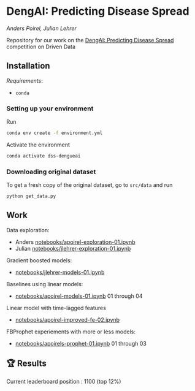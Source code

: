 # DengAI: Predicting Disease Spread
*Anders Poirel, Julian Lehrer*

Repository for our work on the  [DengAI: Predicting Disease Spread](https://www.drivendata.org/competitions/44/dengai-predicting-disease-spread/) competition on Driven Data

## Installation

*Requirements*:
- `conda`

### Setting up your environment

Run
```bash
conda env create -f environment.yml
```
Activate the environment
```bash
conda activate dss-dengueai
```

### Downloading original dataset
To get a fresh copy of the original dataset, go to `src/data` and run
```bash
python get_data.py
```

## Work

Data exploration:
- Anders [notebooks/apoirel-exploration-01.ipynb](notebooks/apoirel-exploration-01.ipynb)
- Julian [notebooks/jlehrer-exploration-01.ipynb](notebooks/jlehrer-exploration-01.ipynb)

Gradient boosted models:
- [notebooks/jlehrer-models-01.ipynb](notebooks/jlehrer-models-01.ipynb)

Baselines using linear models:
- [notebooks/apoirel-models-01.ipynb](notebooks/apoirel-models-01.ipynb) 01 through 04

Linear model with time-lagged features
 - [notebooks/apoirel-improved-fe-02.ipynb](notebooks/apoirel-improved-fe-02.ipynb)

FBProphet experiements with more or less models:
- [notebooks/apoirels-prophet-01.ipynb](notebooks/apoirel-prophet-01.ipynb) 01 through 03

## 🏆 Results 

Current leaderboard position : 1100 (top 12%)

